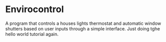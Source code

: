 # Envirocontrol
A program that controls a houses lights thermostat and automatic window shutters based on user inputs through a simple interface.
Just doing tghe hello world tutorial again.
